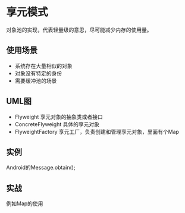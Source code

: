 # 享元模式
对象池的实现，代表轻量级的意思，尽可能减少内存的使用量。

## 使用场景
- 系统存在大量相似的对象
- 对象没有特定的身份
- 需要缓冲池的场景

## UML图
- Flyweight 享元对象的抽象类或者接口
- ConcreteFlyweight 具体的享元对象
- FlyweightFactory 享元工厂，负责创建和管理享元对象，里面有个Map

## 实例
Android的Message.obtain();

## 实战
例如Map的使用
